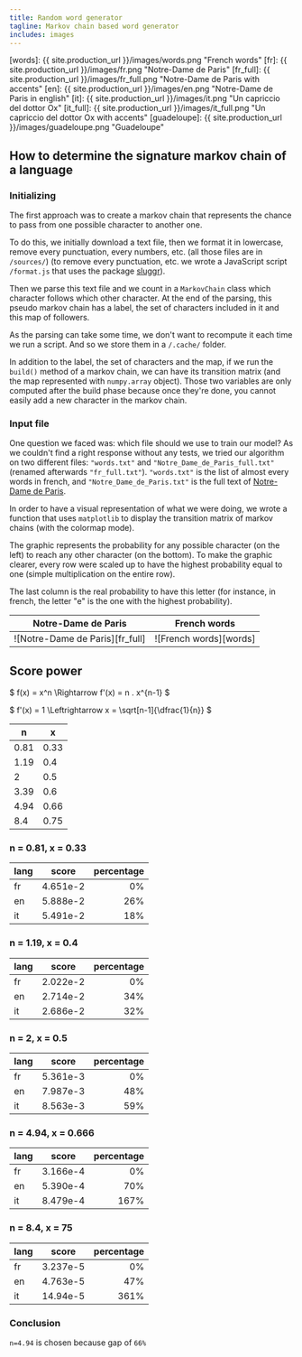 ```yaml
---
title: Random word generator
tagline: Markov chain based word generator
includes: images
---
```


[words]: {{ site.production_url }}/images/words.png "French words"
[fr]: {{ site.production_url }}/images/fr.png "Notre-Dame de Paris"
[fr_full]: {{ site.production_url }}/images/fr_full.png "Notre-Dame de Paris with accents"
[en]: {{ site.production_url }}/images/en.png "Notre-Dame de Paris in english"
[it]: {{ site.production_url }}/images/it.png "Un capriccio del dottor Ox"
[it_full]: {{ site.production_url }}/images/it_full.png "Un capriccio del dottor Ox with accents"
[guadeloupe]: {{ site.production_url }}/images/guadeloupe.png "Guadeloupe"

## How to determine the signature markov chain of a language

### Initializing

The first approach was to create a markov chain that represents the chance to pass from one possible character to another one.

To do this, we initially download a text file, then we format it in lowercase, remove every punctuation, every numbers, etc. (all those files are in `/sources/`) (to remove every punctuation, etc. we wrote a JavaScript script `/format.js` that uses the package [sluggr](https://www.npmjs.com/package/sluggr)).

Then we parse this text file and we count in a `MarkovChain` class which character follows which other character. At the end of the parsing, this pseudo markov chain has a label, the set of characters included in it and this map of followers.

As the parsing can take some time, we don't want to recompute it each time we run a script. And so we store them in a `/.cache/` folder.

In addition to the label, the set of characters and the map, if we run the `build()` method of a markov chain, we can have its transition matrix (and the map represented with `numpy.array` object). Those two variables are only computed after the build phase because once they're done, you cannot easily add a new character in the markov chain.

### Input file

One question we faced was: which file should we use to train our model? As we couldn't find a right response without any tests, we tried our algorithm on two different files: `"words.txt"` and `"Notre_Dame_de_Paris_full.txt"` (renamed afterwards `"fr_full.txt"`). `"words.txt"` is the list of almost every words in french, and `"Notre_Dame_de_Paris.txt"` is the full text of [Notre-Dame de Paris](https://fr.wikisource.org/wiki/Notre-Dame_de_Paris).

In order to have a visual representation of what we were doing, we wrote a function that uses `matplotlib` to display the transition matrix of markov chains (with the colormap mode).

The graphic represents the probability for any possible character (on the left) to reach any other character (on the bottom). To make the graphic clearer, every row were scaled up to have the highest probability equal to one (simple multiplication on the entire row).

The last column is the real probability to have this letter (for instance, in french, the letter "e" is the one with the highest probability).

|       Notre-Dame de Paris       |      French words      |
| :-----------------------------: | :--------------------: |
| ![Notre-Dame de Paris][fr_full] | ![French words][words] |

## Score power

$ f(x) = x^n \Rightarrow f'(x) = n . x^{n-1} $

$ f'(x) = 1 \Leftrightarrow x = \sqrt[n-1]{\dfrac{1}{n}} $

| n    | x    |
| ---- | ---- |
| 0.81 | 0.33 |
| 1.19 | 0.4  |
| 2    | 0.5  |
| 3.39 | 0.6  |
| 4.94 | 0.66 |
| 8.4  | 0.75 |

### n = 0.81, x = 0.33

| lang |  score   | percentage |
| :--- | :------: | ---------: |
| fr   | 4.651e-2 |         0% |
| en   | 5.888e-2 |        26% |
| it   | 5.491e-2 |        18% |

### n = 1.19, x = 0.4

| lang |  score   | percentage |
| :--- | :------: | ---------: |
| fr   | 2.022e-2 |         0% |
| en   | 2.714e-2 |        34% |
| it   | 2.686e-2 |        32% |

### n = 2, x = 0.5

| lang |  score   | percentage |
| :--- | :------: | ---------: |
| fr   | 5.361e-3 |         0% |
| en   | 7.987e-3 |        48% |
| it   | 8.563e-3 |        59% |

### n = 4.94, x = 0.666

| lang |  score   | percentage |
| :--- | :------: | ---------: |
| fr   | 3.166e-4 |         0% |
| en   | 5.390e-4 |        70% |
| it   | 8.479e-4 |       167% |

### n = 8.4, x = 75

| lang |  score   | percentage |
| :--- | :------: | ---------: |
| fr   | 3.237e-5 |         0% |
| en   | 4.763e-5 |        47% |
| it   | 14.94e-5 |       361% |

### Conclusion

`n=4.94` is chosen because gap of `66%`
